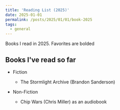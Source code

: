 ```yaml
---
title: 'Reading List (2025)'
date: 2025-01-01
permalink: /posts/2025/01/01/book-2025
tags:
  - general
---
```


Books I read in 2025. Favorites are bolded

## Books I've read so far
- Fiction
    - The Stormlight Archive (Brandon Sanderson)

- Non-Fiction
    - Chip Wars (Chris Miller) as an audiobook 
